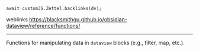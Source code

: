 
```dataviewjs
await customJS.Zettel.backlinks(dv);
```
weblinks https://blacksmithgu.github.io/obsidian-dataview/reference/functions/
___
Functions for manipulating data in `dataview` blocks (e.g., filter, map, etc.).
